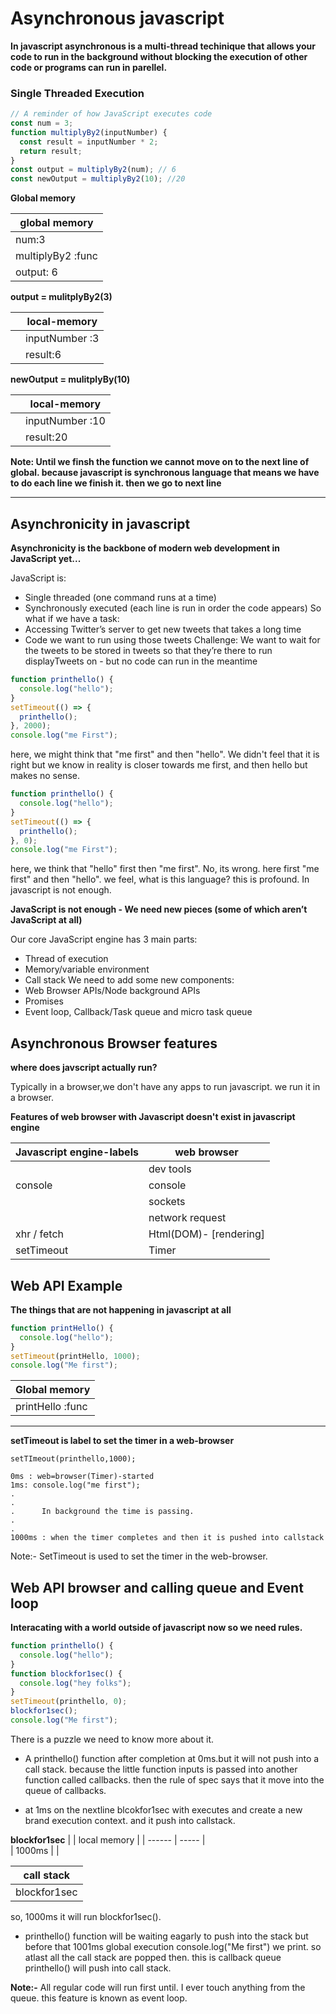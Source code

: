 # Asynchronous javascript

**In javascript asynchronous is a multi-thread techinique that allows your code to run in the background without blocking the execution of other code or programs can run in parellel.**

### Single Threaded Execution

```javascript
// A reminder of how JavaScript executes code
const num = 3;
function multiplyBy2(inputNumber) {
  const result = inputNumber * 2;
  return result;
}
const output = multiplyBy2(num); // 6
const newOutput = multiplyBy2(10); //20
```

**Global memory**

| global memory     |
| ----------------- |
| num:3             |
| multiplyBy2 :func |
| output: 6         |

**output = mulitplyBy2(3)**

|     | local-memory   |
| --- | -------------- |
|     | inputNumber :3 |
|     | result:6       |

**newOutput = mulitplyBy(10)**

|     | local-memory    |
| --- | --------------- |
|     | inputNumber :10 |
|     | result:20       |

**Note: Until we finsh the function we cannot move on to the next line of global. because javascript is synchronous language that means we have to do each line we finish it. then we go to next line**

---

## Asynchronicity in javascript

**Asynchronicity is the backbone of modern web development in JavaScript yet...**

JavaScript is:

- Single threaded (one command runs at a time)
- Synchronously executed (each line is run in order the code appears)
  So what if we have a task:
- Accessing Twitter’s server to get new tweets that takes a long time
- Code we want to run using those tweets
  Challenge: We want to wait for the tweets to be stored in tweets so that they’re there
  to run displayTweets on - but no code can run in the meantime

```javascript
function printhello() {
  console.log("hello");
}
setTimeout(() => {
  printhello();
}, 2000);
console.log("me First");
```

here, we might think that "me first" and then "hello". We didn't feel that it is right but we know in reality is closer towards me first, and then hello but makes no sense.

```javascript
function printhello() {
  console.log("hello");
}
setTimeout(() => {
  printhello();
}, 0);
console.log("me First");
```

here, we think that "hello" first then "me first". No, its wrong. here first "me first" and then "hello". we feel, what is this language? this is profound. In javascript is not enough.

**JavaScript is not enough - We need new pieces (some of which aren’t JavaScript at all)**

Our core JavaScript engine has 3 main parts:

- Thread of execution
- Memory/variable environment
- Call stack
  We need to add some new components:
- Web Browser APIs/Node background APIs
- Promises
- Event loop, Callback/Task queue and micro task queue

## Asynchronous Browser features

**where does javscript actually run?**

Typically in a browser,we don't have any apps to run javascript. we run it in a browser.

**Features of web browser with Javascript doesn't exist in javascript engine**

| Javascript engine-labels | web browser            |
| ------------------------ | ---------------------- |
|                          | dev tools              |
| console                  | console                |
|                          | sockets                |
|                          | network request        |
| xhr / fetch              | Html(DOM)- [rendering] |
| setTimeout               | Timer                  |

## Web API Example

**The things that are not happening in javascript at all**

```javascript
function printHello() {
  console.log("hello");
}
setTimeout(printHello, 1000);
console.log("Me first");
```

| Global memory    |
| ---------------- |
| printHello :func |

---

**setTimeout is label to set the timer in a web-browser**

```Text
setTImeout(printhello,1000);

0ms : web=browser(Timer)-started
1ms: console.log("me first");
.
.
.      In background the time is passing.
.
.
1000ms : when the timer completes and then it is pushed into callstack
```

Note:- SetTimeout is used to set the timer in the web-browser.

## Web API browser and calling queue and Event loop

**Interacating with a world outside of javascript now so we need rules.**

```javascript
function printhello() {
  console.log("hello");
}
function blockfor1sec() {
  console.log("hey folks");
}
setTimeout(printhello, 0);
blockfor1sec();
console.log("Me first");
```

There is a puzzle we need to know more about it.

- A printhello() function after completion at 0ms.but it will not push into a call stack. because the little function inputs is passed into another function called callbacks. then the rule of spec says that it move into the queue of callbacks.

- at 1ms on the nextline blcokfor1sec with executes and create a new brand execution context. and it push into callstack.

**blockfor1sec**
| | local memory |
| ------ | ----- |  
| 1000ms | |

| call stack   |
| ------------ |
| blockfor1sec |

so, 1000ms it will run blockfor1sec().

* printhello() function will be waiting eagarly to push into the stack but before that 1001ms global execution console.log("Me first") we print. so atlast all the call stack are popped then. this is callback queue printhello() will push into call stack.

**Note:-** All regular code will run first until. I ever touch anything from the queue. this feature is known as event loop.

